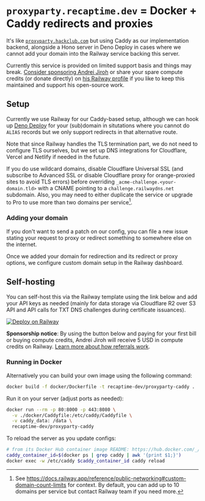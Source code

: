 # `proxyparty.recaptime.dev` = Docker + Caddy redirects and proxies

It's like [`proxyparty.hackclub.com`](https://github.com/hackclub/proxyparty) but using Caddy as our implementation backend, alongside a Hono server in Deno Deploy in cases where we cannot
add your domain into the Railway service backing this server.

Currently this service is provided on limited support basis and things may
break. [Consider sponsoring Andrei Jiroh](https://github.com/sponsors/ajhalili2006) or share your spare compute credits (or donate directly) on
[his Railway profile](https://railway.app/u/ajhalili2006) if you like to
keep this maintained and support his open-source work.

## Setup

Currently we use Railway for our Caddy-based setup, although we can hook up
[Deno Deploy](./server/) for your (sub)domain in situtations where you cannot
do `ALIAS` records but we only support redirects in that alternative route.

Note that since Railway handles the TLS termination part, we do not need
to configure TLS ourselves, but we set up DNS integrations for Cloudflare,
Vercel and Netlify if needed in the future.

If you do use wildcard domains, disable Cloudflare Universal SSL (and subscribe to
Advanced SSL or disable Cloudflare proxy for orange-proxied sites to avoid TLS errors)
before overriding `_acme-challenge.<your-domain.tld>` with a CNAME pointing to a `challenge.railwaydns.net` subdomain.
Also, you may need to either duplicate the service or upgrade to Pro to use more than two domains per service[^1].

[^1]: See <https://docs.railway.app/reference/public-networking#custom-domain-count-limits> for context.
By default, you can add up to 10 domains per service but contact Railway team if you need more.

### Adding your domain

If you don't want to send a patch on our config, you can file a new issue
stating your request to proxy or redirect something to somewhere else on the
internet.

Once we added your domain for redirection and its redirect or proxy options,
we configure custom domain setup in the Railway dashboard.

## Self-hosting

You can self-host this via the Railway template using the link below and add
your API keys as needed (mainly for data storage via Cloudflare R2 over S3 API
and API calls for TXT DNS challenges during certificate issuances).

[![Deploy on Railway](https://railway.app/button.svg)](https://railway.app/template/PqHfEF?referralCode=ajhalili2006)

**Sponsorship notice**: By using the button below and paying for your first
bill or buying compute credits, Andrei Jiroh will receive 5 USD in compute
credits on Railway. [Learn more about how referrals work](https://docs.railway.app/reference/accounts#referrals).

### Running in Docker

Alternatively you can build your own image using the following command:

```bash
docker build -f docker/Dockerfile -t recaptime-dev/proxyparty-caddy .
```

Run it on your server (adjust ports as needed):

```bash
docker run --rm -p 80:8000 -p 443:8080 \
  -v ./docker/Caddyfile:/etc/caddy/Caddyfile \
  -v caddy_data: /data \
  recaptime-dev/proxyparty-caddy
```

To reload the server as you update configs:

```bash
# from its Docker Hub container image README: https://hub.docker.com/_/caddy
caddy_container_id=$(docker ps | grep caddy | awk '{print $1;}')
docker exec -w /etc/caddy $caddy_container_id caddy reload
```
